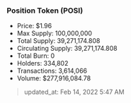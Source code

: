 
  ### Position Token (POSI)
  - Price: $1.96
  - Max Supply: 100,000,000
  - Total Supply: 39,271,174.808
  - Circulating Supply: 39,271,174.808
  - Total Burn: 0
  - Holders: 334,802
  - Transactions: 3,614,066
  - Volume: $277,916,084.78

  > updated_at: Feb 14, 2022 5:47 AM
